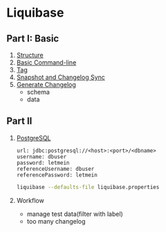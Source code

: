 # Liquibase

## Part I: Basic

1. [Structure](./structure.md)
2. [Basic Command-line](./basic-command-line.md)
3. [Tag](./tag.md)
4. [Snapshot and Changelog Sync](./snapshot-and-changelog-sync.md)
5. [Generate Changelog](./generate-changelog.md)
   - schema
   - data

## Part II

1. [PostgreSQL](https://docs.liquibase.com/start/tutorials/postgresql/postgresql.html)

   ```properties
   url: jdbc:postgresql://<host>:<port>/<dbname>
   username: dbuser
   password: letmein
   referenceUsername: dbuser
   referencePassword: letmein
   ```

   ```sh
   liquibase --defaults-file liquibase.properties
   ```

2. Workflow
   - manage test data(filter with label)
   - too many changelog
